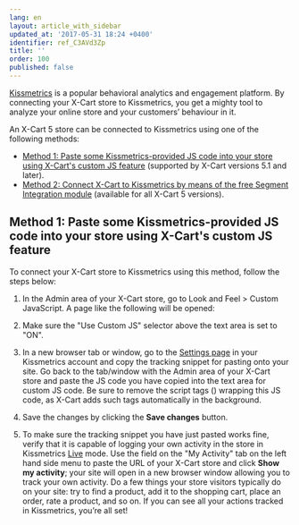 ```yaml
---
lang: en
layout: article_with_sidebar
updated_at: '2017-05-31 18:24 +0400'
identifier: ref_C3AVd3Zp
title: ''
order: 100
published: false
---
```

[Kissmetrics](https://www.kissmetrics.com/) is a popular behavioral analytics and engagement platform. By connecting your X-Cart store to Kissmetrics, you get a mighty tool to analyze your online store and your customers’ behaviour in it.

An X-Cart 5 store can be connected to Kissmetrics using one of the following methods:
   
   * [Method 1: Paste some Kissmetrics-provided JS code into your store using X-Cart's custom JS feature](#method-1-paste-some-kissmetrics-provided-js-code-into-your-store-using-x-carts-custom-js-feature) (supported by X-Cart versions 5.1 and later). 
   * [Method 2: Connect X-Cart to Kissmetrics by means of the free Segment Integration module](method-2-connect-x-cart-to-kissmetrics-by-means-of-the-free-segment-integration-module) (available for all X-Cart 5 versions).

## Method 1: Paste some Kissmetrics-provided JS code into your store using X-Cart's custom JS feature

To connect your X-Cart store to Kissmetrics using this method, follow the steps below:

   1.  In the Admin area of your X-Cart store, go to Look and Feel > Custom JavaScript. A page like the following will be opened:
       <img>
    
   2.  Make sure the "Use Custom JS" selector above the text area is set to "ON". 
    
   3. In a new browser tab or window, go to the [Settings page](https://app.kissmetrics.com/settings) in your Kissmetrics account and copy the tracking snippet for pasting onto your site. Go back to the tab/window with the Admin area of your X-Cart store and paste the JS code you have copied into the text area for custom JS code. Be sure to remove the script tags (<script type="text/javascript"> and </script>) wrapping this JS code, as X-Cart adds such tags automatically in the background. 
    
   4. Save the changes by clicking the **Save changes** button.
   
   5. To make sure the tracking snippet you have just pasted works fine, verify that it is capable of logging your own activity in the store in Kissmetrics [Live](https://app.kissmetrics.com/live) mode. Use the field on the "My Activity" tab on the left hand side menu to paste the URL of your X-Cart store and click **Show my activity**; your site will open in a new browser window allowing you to track your own activity. Do a few things your store visitors typically do on your site: try to find a product, add it to the shopping cart, place an order, rate a product, and so on. If you can see all your actions tracked in Kissmetrics, you’re all set! 
      <img>
   

   


